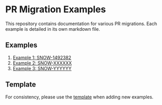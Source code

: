 # PR Migration Examples

This repository contains documentation for various PR migrations. Each example is detailed in its own markdown file.

## Examples

1. [Example 1: SNOW-1492382](./example1-SNOW-1492382.md)
2. [Example 2: SNOW-XXXXXX](./example2-SNOW-XXXXXX.md)
3. [Example 3: SNOW-YYYYYY](./example3-SNOW-YYYYYY.md)

## Template

For consistency, please use the [template](./template.md) when adding new examples.